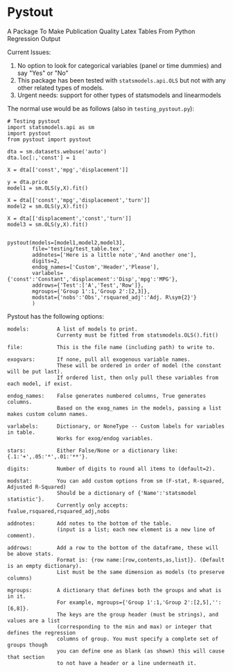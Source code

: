 # Pystout
A Package To Make Publication Quality Latex Tables From Python Regression Output

Current Issues:
1. No option to look for categorical variables (panel or time dummies) and say "Yes" or "No"
2. This package has been tested with `statsmodels.api.OLS` but not with any other related types of models.
3. Urgent needs: support for other types of statsmodels and linearmodels

The normal use would be as follows (also in `testing_pystout.py`):

```
# Testing pystout
import statsmodels.api as sm
import pystout
from pystout import pystout

dta = sm.datasets.webuse('auto')
dta.loc[:,'const'] = 1

X = dta[['const','mpg','displacement']]

y = dta.price
model1 = sm.OLS(y,X).fit()

X = dta[['const','mpg','displacement','turn']]
model2 = sm.OLS(y,X).fit()

X = dta[['displacement','const','turn']]
model3 = sm.OLS(y,X).fit()


pystout(models=[model1,model2,model3],
        file='testing/test_table.tex',
        addnotes=['Here is a little note','And another one'],
        digits=2,
        endog_names=['Custom','Header','Please'],
        varlabels={'const':'Constant','displacement':'Disp','mpg':'MPG'},
        addrows={'Test':['A','Test','Row']},
        mgroups={'Group 1':1,'Group 2':[2,3]},
        modstat={'nobs':'Obs','rsquared_adj':'Adj. R\sym{2}'}
        )
```

Pystout has the following options:

    models:         A list of models to print.
                    Currenty must be fitted from statsmodels.OLS().fit()

    file:           This is the file name (including path) to write to.

    exogvars:       If none, pull all exogenous variable names.
                    These will be ordered in order of model (the constant will be put last).
                    If ordered list, then only pull these variables from each model, if exist.

    endog_names:    False generates numbered columns, True generates columns.
                    Based on the exog_names in the models, passing a list makes custom column names.

    varlabels:      Dictionary, or NoneType -- Custom labels for variables in table.
                    Works for exog/endog variables.

    stars:          Either False/None or a dictionary like: {.1:'+',.05:'*',.01:'**'}.

    digits:         Number of digits to round all items to (default=2).

    modstat:        You can add custom options from sm (F-stat, R-squared, Adjusted R-Squared)
                    Should be a dictionary of {'Name':'statsmodel statistic'}.
                    Currently only accepts: fvalue,rsquared,rsquared_adj,nobs

    addnotes:       Add notes to the bottom of the table.
                    (input is a list; each new element is a new line of comment).

    addrows:        Add a row to the bottom of the dataframe, these will be above stats.
                    Format is: {row name:[row,contents,as,list]}. (Default is an empty dictionary).
                    List must be the same dimension as models (to preserve columns)

    mgroups:        A dictionary that defines both the groups and what is in it.
                    For example, mgroups={'Group 1':1,'Group 2':[2,5],'':[6,8]}.
                    The keys are the group header (must be strings), and values are a list
                    (corresponding to the min and max) or integer that defines the regression
                    columns of group. You must specify a complete set of groups though
                    you can define one as blank (as shown) this will cause that section
                    to not have a header or a line underneath it.
